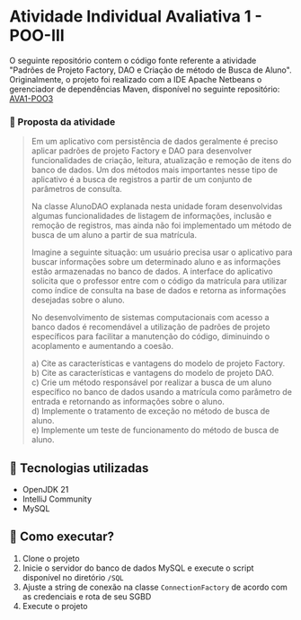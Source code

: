 # Atividade Individual Avaliativa 1 - POO-III

O seguinte repositório contem o código fonte referente a atividade "Padrões de Projeto Factory, DAO e Criação de método de Busca de Aluno". <br/>
Originalmente, o projeto foi realizado com a IDE Apache Netbeans o gerenciador de dependências Maven, disponível no seguinte repositório: <a href="https://github.com/JGMelon22/AVA1-POO3">AVA1-POO3</a>

### 📝 Proposta da atividade
> Em um aplicativo com persistência de dados geralmente é preciso aplicar padrões de projeto Factory e DAO para desenvolver funcionalidades de criação, leitura, atualização e remoção de itens do banco de dados. Um dos métodos mais importantes nesse tipo de aplicativo é a busca de registros a partir de um conjunto de parâmetros de consulta.
>
> Na classe AlunoDAO explanada nesta unidade foram desenvolvidas algumas funcionalidades de listagem de informações, inclusão e remoção de registros, mas ainda não foi implementado um método de busca de um aluno a partir de sua matrícula.
>
> Imagine a seguinte situação: um usuário precisa usar o aplicativo para buscar informações sobre um determinado aluno e as informações estão armazenadas no banco de dados. A interface do aplicativo solicita que o professor entre com o código da matrícula para utilizar como índice de consulta na base de dados e retorna as informações desejadas sobre o aluno.
>
> No desenvolvimento de sistemas computacionais com acesso a banco dados é recomendável a utilização de padrões de projeto específicos para facilitar a manutenção do código, diminuindo o acoplamento e aumentando a coesão.
>
> a) Cite as características e vantagens do modelo de projeto Factory.  
> b) Cite as características e vantagens do modelo de projeto DAO.  
> c) Crie um método responsável por realizar a busca de um aluno específico no banco de dados usando a matrícula como parâmetro de entrada e retornando as informações sobre o aluno.  
> d) Implemente o tratamento de exceção no método de busca de aluno.  
> e) Implemente um teste de funcionamento do método de busca de aluno.

## 🧰 Tecnologias utilizadas

- OpenJDK 21 <br/>
- IntelliJ Community <br/>
- MySQL <br/>

## 🚧 Como executar?

1. Clone o projeto
3. Inicie o servidor do banco de dados MySQL e execute o script disponível no diretório `/SQL`
4. Ajuste a string de conexão na classe `ConnectionFactory` de acordo com as credenciais e rota de seu SGBD
5. Execute o projeto